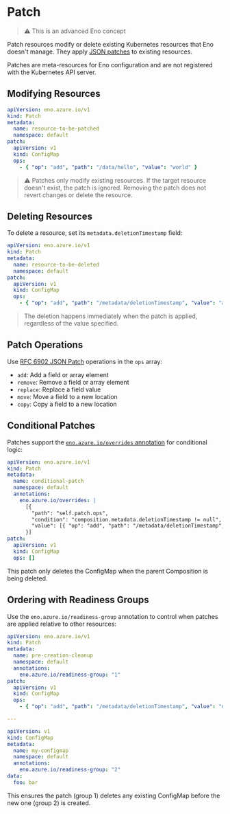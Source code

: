 # Patch

> ⚠️ This is an advanced Eno concept

Patch resources modify or delete existing Kubernetes resources that Eno doesn't manage.
They apply [JSON patches](https://tools.ietf.org/html/rfc6902) to existing resources.

Patches are meta-resources for Eno configuration and are not registered with the Kubernetes API server.


## Modifying Resources

```yaml
apiVersion: eno.azure.io/v1
kind: Patch
metadata:
  name: resource-to-be-patched
  namespace: default
patch:
  apiVersion: v1
  kind: ConfigMap
  ops:
    - { "op": "add", "path": "/data/hello", "value": "world" }
```

> ⚠️ Patches only modify existing resources. If the target resource doesn't exist, the patch is ignored. Removing the patch does not revert changes or delete the resource.

## Deleting Resources

To delete a resource, set its `metadata.deletionTimestamp` field:

```yaml
apiVersion: eno.azure.io/v1
kind: Patch
metadata:
  name: resource-to-be-deleted
  namespace: default
patch:
  apiVersion: v1
  kind: ConfigMap
  ops:
    - { "op": "add", "path": "/metadata/deletionTimestamp", "value": "anything" }
```

> The deletion happens immediately when the patch is applied, regardless of the value specified.

## Patch Operations

Use [RFC 6902 JSON Patch](https://tools.ietf.org/html/rfc6902) operations in the `ops` array:

- `add`: Add a field or array element
- `remove`: Remove a field or array element
- `replace`: Replace a field value
- `move`: Move a field to a new location
- `copy`: Copy a field to a new location

## Conditional Patches

Patches support the [`eno.azure.io/overrides` annotation](overrides.md) for conditional logic:

```yaml
apiVersion: eno.azure.io/v1
kind: Patch
metadata:
  name: conditional-patch
  namespace: default
  annotations:
    eno.azure.io/overrides: |
      [{
        "path": "self.patch.ops",
        "condition": "composition.metadata.deletionTimestamp != null",
        "value": [{ "op": "add", "path": "/metadata/deletionTimestamp", "value": "not-null" }]
      }]
patch:
  apiVersion: v1
  kind: ConfigMap
  ops: []
```

This patch only deletes the ConfigMap when the parent Composition is being deleted.

## Ordering with Readiness Groups

Use the `eno.azure.io/readiness-group` annotation to control when patches are applied relative to other resources:

```yaml
apiVersion: eno.azure.io/v1
kind: Patch
metadata:
  name: pre-creation-cleanup
  namespace: default
  annotations:
    eno.azure.io/readiness-group: "1"
patch:
  apiVersion: v1
  kind: ConfigMap
  ops:
    - { "op": "add", "path": "/metadata/deletionTimestamp", "value": "not-null" }

---

apiVersion: v1
kind: ConfigMap
metadata:
  name: my-configmap
  namespace: default
  annotations:
    eno.azure.io/readiness-group: "2"
data:
  foo: bar
```

This ensures the patch (group 1) deletes any existing ConfigMap before the new one (group 2) is created.
